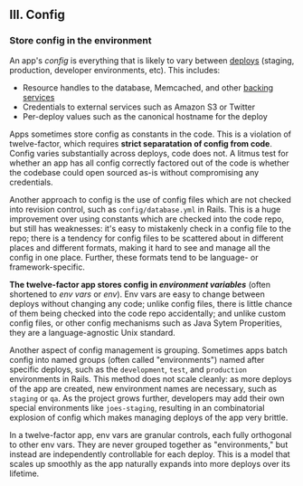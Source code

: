 ## III. Config
### Store config in the environment

An app's *config* is everything that is likely to vary between [deploys](/codebase) (staging, production, developer environments, etc).  This includes:

* Resource handles to the database, Memcached, and other [backing services](/backing-services)
* Credentials to external services such as Amazon S3 or Twitter
* Per-deploy values such as the canonical hostname for the deploy

Apps sometimes store config as constants in the code.  This is a violation of twelve-factor, which requires **strict separatation of config from code**.  Config varies substantially across deploys, code does not.  A litmus test for whether an app has all config correctly factored out of the code is whether the codebase could open sourced as-is without compromising any credentials.

Another approach to config is the use of config files which are not checked into revision control, such as `config/database.yml` in Rails.  This is a huge improvement over using constants which are checked into the code repo, but still has weaknesses: it's easy to mistakenly check in a config file to the repo; there is a tendency for config files to be scattered about in different places and different formats, making it hard to see and manage all the config in one place.  Further, these formats tend to be language- or framework-specific.

**The twelve-factor app stores config in *environment variables*** (often shortened to *env vars* or *env*).  Env vars are easy to change between deploys without changing any code; unlike config files, there is little chance of them being checked into the code repo accidentally; and unlike custom config files, or other config mechanisms such as Java Sytem Properities, they are a language-agnostic Unix standard.

Another aspect of config management is grouping.  Sometimes apps batch config into named groups (often called "environments") named after specific deploys, such as the `development`, `test`, and `production` environments in Rails.  This method does not scale cleanly: as more deploys of the app are created, new environment names are necessary, such as `staging` or `qa`.  As the project grows further, developers may add their own special environments like `joes-staging`, resulting in an combinatorial explosion of config which makes managing deploys of the app very brittle.

In a twelve-factor app, env vars are granular controls, each fully orthogonal to other env vars.  They are never grouped together as "environments," but instead are independently controllable for each deploy.  This is a model that scales up smoothly as the app naturally expands into more deploys over its lifetime.

